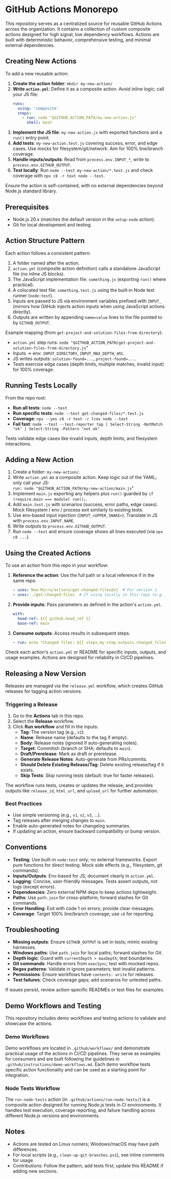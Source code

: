 # GitHub Actions Monorepo

This repository serves as a centralized source for reusable GitHub Actions across the organization. It contains a collection of custom composite actions designed for high signal, low dependency workflows. Actions are built with deterministic behavior, comprehensive testing, and minimal external dependencies.

## Creating New Actions

To add a new reusable action:

1. **Create the action folder**: `mkdir my-new-action/`
2. **Write `action.yml`**: Define it as a composite action. Avoid inline logic; call your JS file:
   ```yaml
   runs:
     using: 'composite'
     steps:
       - run: node "$GITHUB_ACTION_PATH/my-new-action.js"
         shell: bash
   ```
3. **Implement the JS file**: `my-new-action.js` with exported functions and a `run()` entry point.
4. **Add tests**: `my-new-action.test.js` covering success, error, and edge cases. Use mocks for filesystem/git/network. Aim for 100% line/branch coverage.
5. **Handle inputs/outputs**: Read from `process.env.INPUT_*`, write to `process.env.GITHUB_OUTPUT`.
6. **Test locally**: Run `node --test my-new-action/*.test.js` and check coverage with `npx c8 -r text node --test`.

Ensure the action is self-contained, with no external dependencies beyond Node.js standard library.

## Prerequisites

- Node.js 20.x (matches the default version in the `setup-node` action).
- Git for local development and testing.

## Action Structure Pattern
Each action follows a consistent pattern:

1. A folder named after the action.
2. `action.yml` (composite action definition) calls a standalone JavaScript file (no inline JS blocks).
3. The JavaScript implementation file: `something.js` (exporting `run()` where practical).
4. A colocated test file: `something.test.js` using the built‑in Node test runner (`node:test`).
5. Inputs are passed to JS via environment variables prefixed with `INPUT_` (mirrors how GitHub injects action inputs when using JavaScript actions directly).
6. Outputs are written by appending `name=value` lines to the file pointed to by `GITHUB_OUTPUT`.

Example mapping (from `get-project-and-solution-files-from-directory`):
- `action.yml` step runs: `node "$GITHUB_ACTION_PATH/get-project-and-solution-files-from-directory.js`"
- Inputs -> env: `INPUT_DIRECTORY`, `INPUT_MAX_DEPTH`, etc.
- JS writes outputs: `solution-found=...`, `project-found=...`.
- Tests exercise edge cases (depth limits, multiple matches, invalid input) for 100% coverage.

## Running Tests Locally

From the repo root:

- **Run all tests**: `node --test`
- **Run specific tests**: `node --test get-changed-files/*.test.js`
- **Coverage**: `npx --yes c8 -r text -r lcov node --test`
- **Fail fast**: `node --test --test-reporter tap | Select-String -NotMatch "ok" | Select-String -Pattern "not ok"`

Tests validate edge cases like invalid inputs, depth limits, and filesystem interactions.

## Adding a New Action
1. Create a folder: `my-new-action/`.
2. Write `action.yml` as a composite action. Keep logic out of the YAML; only call your JS:  
   `run: node "$GITHUB_ACTION_PATH/my-new-action/main.js`"
3. Implement `main.js` exporting any helpers plus `run()` guarded by `if (require.main === module) run();`.
4. Add `main.test.js` with scenarios (success, error paths, edge cases). Mock filesystem / env / process exit similarly to existing tests.
5. Use env-based input injection (`INPUT_<UPPER_SNAKE>`). Translate in JS with `process.env.INPUT_NAME`.
6. Write outputs to `process.env.GITHUB_OUTPUT`.
7. Run `node --test` and ensure coverage shows all lines executed (via `npx c8 ...`).

## Using the Created Actions

To use an action from this repo in your workflow:

1. **Reference the action**: Use the full path or a local reference if in the same repo.
   ```yaml
   - uses: Now-Micro/actions/get-changed-files@v1  # For version 1
   - uses: ./get-changed-files  # If using locally in this repo (e.g. in a demo file)
   ```
2. **Provide inputs**: Pass parameters as defined in the action's `action.yml`.
   ```yaml
   with:
     head-ref: ${{ github.head_ref }}
     base-ref: main
   ```
3. **Consume outputs**: Access results in subsequent steps.
   ```yaml
   - run: echo "Changed files: ${{ steps.my-step.outputs.changed_files }}"
   ```

Check each action's `action.yml` or README for specific inputs, outputs, and usage examples. Actions are designed for reliability in CI/CD pipelines.

## Releasing a New Version

Releases are managed via the `release.yml` workflow, which creates GitHub releases for tagging action versions.

### Triggering a Release

1. Go to the **Actions** tab in this repo.
2. Select the **Release** workflow.
3. Click **Run workflow** and fill in the inputs:
   - **Tag**: The version tag (e.g., `v2`).
   - **Name**: Release name (defaults to the tag if empty).
   - **Body**: Release notes (ignored if auto-generating notes).
   - **Target**: Commitish (branch or SHA; defaults to `main`).
   - **Draft/Prerelease**: Mark as draft or prerelease.
   - **Generate Release Notes**: Auto-generate from PRs/commits.
   - **Should Delete Existing Release/Tag**: Delete existing release/tag if it exists.
   - **Skip Tests**: Skip running tests (default: true for faster releases).

The workflow runs tests, creates or updates the release, and provides outputs like `release_id`, `html_url`, and `upload_url` for further automation.

### Best Practices
- Use simple versioning (e.g., `v1`, `v2`, `v3`, ...).
- Tag releases after merging changes to `main`.
- Enable auto-generated notes for changelog summaries.
- If updating an action, ensure backward compatibility or bump version.

## Conventions

- **Testing**: Use built-in `node:test` only; no external frameworks. Export pure functions for direct testing. Mock side effects (e.g., filesystem, git commands).
- **Inputs/Outputs**: Env-based for JS; document clearly in `action.yml`.
- **Logging**: Concise, user-friendly messages. Tests assert outputs, not logs (except errors).
- **Dependencies**: Zero external NPM deps to keep actions lightweight.
- **Paths**: Use `path.join` for cross-platform; forward slashes for Git commands.
- **Error Handling**: Exit with code 1 on errors; provide clear messages.
- **Coverage**: Target 100% line/branch coverage; use `c8` for reporting.

## Troubleshooting

- **Missing outputs**: Ensure `GITHUB_OUTPUT` is set in tests; mimic existing harnesses.
- **Windows paths**: Use `path.join` for local paths; forward slashes for Git.
- **Depth logic**: Guard with `currentDepth > maxDepth`; test boundaries.
- **Git commands**: Handle errors from `execSync`; test with mocked repos.
- **Regex patterns**: Validate in ignore parameters; test invalid patterns.
- **Permissions**: Ensure workflows have `contents: write` for releases.
- **Test failures**: Check coverage gaps; add scenarios for untested paths.

If issues persist, review action-specific READMEs or test files for examples.

## Demo Workflows and Testing

This repository includes demo workflows and testing actions to validate and showcase the actions.

### Demo Workflows

Demo workflows are located in `.github/workflows/` and demonstrate practical usage of the actions in CI/CD pipelines. They serve as examples for consumers and are built following the guidelines in `.github/instructions/demo-workflows.md`. Each demo workflow tests specific action functionality and can be used as a starting point for integration.

### Node Tests Workflow

The `run-node-tests` action (in `.github/actions/run-node-tests/`) is a composite action designed for running Node.js tests in CI environments. It handles test execution, coverage reporting, and failure handling across different Node.js versions and environments.

## Notes

- Actions are tested on Linux runners; Windows/macOS may have path differences.
- For local scripts (e.g., `clean-up-git-branches.ps1`), see inline comments for usage.
- Contributions: Follow the pattern; add tests first; update this README if adding new sections.

